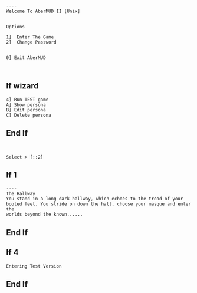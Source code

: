 ```
----
Welcome To AberMUD II [Unix]


Options

1]  Enter The Game
2]  Change Password


0] Exit AberMUD



```

## If wizard

```
4] Run TEST game
A] Show persona
B] Edit persona
C] Delete persona
```

## End If

```


Select > [::2] 
```

## If 1

```
----
The Hallway
You stand in a long dark hallway, which echoes to the tread of your
booted feet. You stride on down the hall, choose your masque and enter the
worlds beyond the known......

```

## End If

## If 4

```
Entering Test Version

```

## End If
